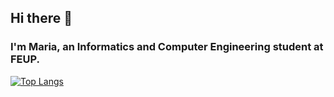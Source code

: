 ## Hi there 👋 
### I'm Maria, an Informatics and Computer Engineering student at FEUP. 


[![Top Langs](https://github-readme-stats.vercel.app/api/top-langs/?username=mariajvieira&layout=donut)](https://github.com/mariajvieira/github-readme-stats&size_weight=0.5&count_weight=0.5)



<!--

ESTATISTICAS:  ![Maria's GitHub stats](https://github-readme-stats.vercel.app/api?username=mariajvieira&hide=stars,prs,issues&show_icons=true&theme=synthwave)
WAKA TIME: [![Harlok's WakaTime stats](https://github-readme-stats.vercel.app/api/wakatime?username=mariajvieira)](https://github.com/mariajvieira/github-readme-stats)

**mariajvieira/mariajvieira** is a ✨ _special_ ✨ repository because its `README.md` (this file) appears on your GitHub profile.

Here are some ideas to get you started:

- 🔭 I’m currently working on ...
- 🌱 I’m currently learning ...
- 👯 I’m looking to collaborate on ...
- 🤔 I’m looking for help with ...
- 💬 Ask me about ...
- 📫 How to reach me: ...
- 😄 Pronouns: ...
- ⚡ Fun fact: ...
-->
